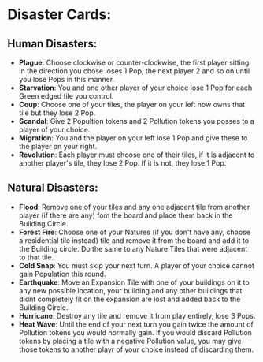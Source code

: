 # Disaster Cards:
## Human Disasters:
- **Plague**:
  Choose clockwise or counter-clockwise, the first player sitting in the direction you chose loses 1 Pop, the next player 2 and so on until you lose Pops in this manner.
- **Starvation**:
  You and one other player of your choice lose 1 Pop for each Green edged tile you control.
- **Coup**:
  Choose one of your tiles, the player on your left now owns that tile but they lose 2 Pop.
- **Scandal**:
  Give 2 Popultion tokens and 2 Pollution tokens you posses to a player of your choice.
- **Migration**:
   You and the player on your left lose 1 Pop and give these to the player on your right.
- **Revolution**:
   Each player must choose one of their tiles, if it is adjacent to another player's tile, they lose 2 Pop. If it is not, they lose 1 Pop.

  
## Natural Disasters:
- **Flood**:
  Remove one of your tiles and any one adjacent tile from another player (if there are any) fom the board and place them back in the Building Circle.
- **Forest Fire**:
  Choose one of your Natures (if you don't have any, choose a residential tile instead) tile and remove it from the board and add it to the Building circle. Do the same to any Nature
  Tiles that were adjacent to that tile.
- **Cold Snap**:
  You must skip your next turn. A player of your choice cannot gain Population this round.
- **Earthquake**:
  Move an Expansion Tile with one of your buildings on it to any new possible location, your building and any other buildings that didnt completely fit on the expansion are lost and
  added back to the Building Circle.
- **Hurricane**:
  Destroy any tile and remove it from play entirely, lose 3 Pops.
- **Heat Wave**:
  Until the end of your next turn you gain twice the amount of Pollution tokens you would normally gain.
  If you would discard Pollution tokens by placing a tile with a negative Pollution value, you may give those tokens to another playr of your choice instead of discarding them.
  
